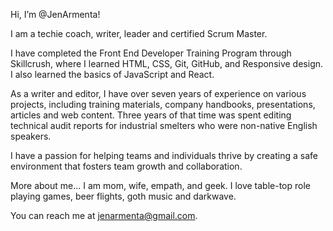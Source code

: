 Hi, I’m @JenArmenta!

I am a techie coach, writer, leader and certified Scrum Master. 

I have completed the Front End Developer Training Program through Skillcrush, where I learned HTML, CSS, Git, GitHub, and Responsive design. I also learned the basics of JavaScript and React.

As a writer and editor, I have over seven years of experience on various projects, including training materials, company handbooks, presentations, articles and web content. Three years of that time was spent editing technical audit reports for industrial smelters who were non-native English speakers. 

I have a passion for helping teams and individuals thrive by creating a safe environment that fosters team growth and collaboration.

More about me... I am mom, wife, empath, and geek. I love table-top role playing games, beer flights, goth music and darkwave.

You can reach me at jenarmenta@gmail.com.


